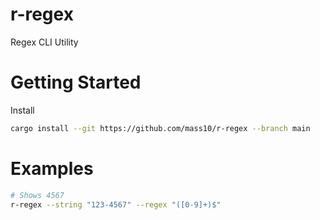 # r-regex
Regex CLI Utility

# Getting Started

Install

```sh
cargo install --git https://github.com/mass10/r-regex --branch main
```

# Examples

```sh
# Shows 4567
r-regex --string "123-4567" --regex "([0-9]+)$"
```
